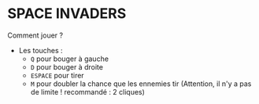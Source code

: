 # SPACE INVADERS

Comment jouer ?

- Les touches :
  - `Q` pour bouger à gauche
  - `D` pour bouger à droite
  - `ESPACE` pour tirer
  - `M` pour doubler la chance que les ennemies tir (Attention, il n'y a pas de limite ! recommandé : 2 cliques)